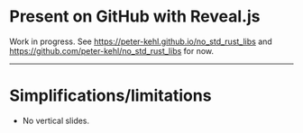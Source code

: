 # Present on GitHub with Reveal.js

Work in progress. See <https://peter-kehl.github.io/no_std_rust_libs> and <https://github.com/peter-kehl/no_std_rust_libs> for now.

---

# Simplifications/limitations
- No vertical slides.
